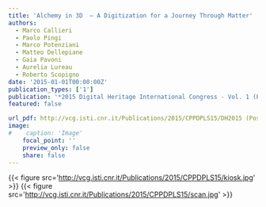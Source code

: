 ```yaml
---
title: 'Alchemy in 3D  – A Digitization for a Journey Through Matter'
authors:
  - Marco Callieri
  - Paolo Pingi
  - Marco Potenziani
  - Matteo Dellepiane
  - Gaia Pavoni
  - Aurelia Lureau
  - Roberto Scopigno
date: '2015-01-01T00:00:00Z'
publication_types: ['1']
publication: '*2015 Digital Heritage International Congress - Vol. 1 (Proc. of)*'
featured: false

url_pdf: http://vcg.isti.cnr.it/Publications/2015/CPPDPLS15/DH2015 (Post) - Alchemy in 3D A Digitization for a Journey Through Matter.pdf
image:
#    caption: 'Image'
    focal_point: ''
    preview_only: false
    share: false
---
```

{{< figure src='http://vcg.isti.cnr.it/Publications/2015/CPPDPLS15/kiosk.jpg' >}}
{{< figure src='http://vcg.isti.cnr.it/Publications/2015/CPPDPLS15/scan.jpg' >}}
